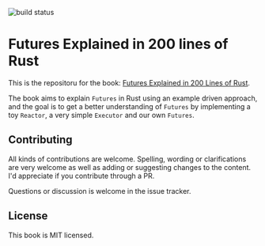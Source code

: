 ![build status](https://travis-ci.com/cfsamson/books-futures-explained.svg?token=zRZ484b4roGgifn6y3ex&branch=master)

# Futures Explained in 200 lines of Rust

This is the repositoru for the book: [Futures Explained in 200 Lines of Rust][rendered].

The book aims to explain `Futures` in Rust using an example driven approach, and
the goal is to get a better understanding of `Futures` by implementing a toy
`Reactor`, a very simple `Executor` and our own `Futures`. 

## Contributing

All kinds of contributions are welcome. Spelling, wording or clarifications are
very welcome as well as adding or suggesting changes to the content. I'd appreciate
if you contribute through a PR.

Questions or discussion is welcome in the issue tracker.

## License

This book is MIT licensed.

[rendered]: https://cfsamson.github.io/books-futures-explained/